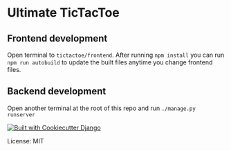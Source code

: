 # Ultimate TicTacToe

## Frontend development

Open terminal to `tictactoe/frontend`. After running `npm install` you can run `npm run autobuild` to update the built files anytime you change frontend files.

## Backend development

Open another terminal at the root of this repo and run `./manage.py runserver`


[![Built with Cookiecutter Django](https://img.shields.io/badge/built%20with-Cookiecutter%20Django-ff69b4.svg?logo=cookiecutter)](https://github.com/cookiecutter/cookiecutter-django/)

License: MIT

